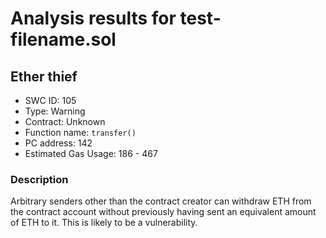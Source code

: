 # Analysis results for test-filename.sol

## Ether thief
- SWC ID: 105
- Type: Warning
- Contract: Unknown
- Function name: `transfer()`
- PC address: 142
- Estimated Gas Usage: 186 - 467

### Description

Arbitrary senders other than the contract creator can withdraw ETH from the contract account without previously having sent an equivalent amount of ETH to it. This is likely to be a vulnerability.
